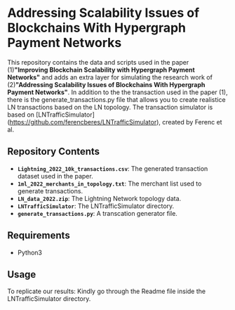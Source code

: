 
# Addressing Scalability Issues of Blockchains With Hypergraph Payment Networks

This repository contains the data and scripts used in the paper (1)**"Improving Blockchain Scalability with Hypergraph Payment Networks"** and adds an extra layer for simulating the research work of (2)**"Addressing Scalability Issues of Blockchains With Hypergraph Payment Networks"**.
In addition to the the transaction used in the paper (1), there is the generate_transactions.py file that allows you to create realistice LN transactions based on the LN topology.
The transaction simulator is based on [LNTrafficSimulator] (https://github.com/ferencberes/LNTrafficSimulator), created by Ferenc et al.

## Repository Contents

- **`Lightning_2022_10k_transactions.csv`**: The generated transaction dataset used in the paper.
- **`1ml_2022_merchants_in_topology.txt`**: The merchant list used to generate transactions.
- **`LN_data_2022.zip`**: The Lightning Network topology data.
- **`LNTrafficSimulator`**: The LNTrafficSimulator directory.
- **`generate_transactions.py`**: A transcation generator file.


## Requirements

- Python3

## Usage

To replicate our results: Kindly go through the Readme file inside the LNTrafficSimulator directory.

